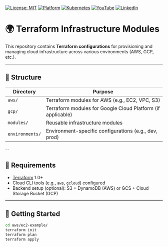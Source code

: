 [![License: MIT](https://img.shields.io/badge/License-MIT-blue.svg)](LICENSE)
[![Platform](https://img.shields.io/badge/platform-Ubuntu%2022.04%2B-lightgrey)](#)
[![Kubernetes](https://img.shields.io/badge/Kubernetes-MicroK8s%20%7C%20kubeadm-blue)](#)
[![YouTube](https://img.shields.io/badge/YouTube-TechShorts-red)](https://www.youtube.com/@adaribain)
[![LinkedIn](https://img.shields.io/badge/LinkedIn-Adari%20Bain-blue)](https://www.linkedin.com/in/adari-bain-298924152/)


# 🌍 Terraform Infrastructure Modules

This repository contains **Terraform configurations** for provisioning and managing cloud infrastructure across various environments (AWS, GCP, etc.).

---

## 📂 Structure

| Directory | Purpose |
|-----------|---------|
| `aws/`          | Terraform modules for AWS (e.g., EC2, VPC, S3) |
| `gcp/`          | Terraform modules for Google Cloud Platform (if applicable) |
| `modules/`      | Reusable infrastructure modules |
| `environments/` | Environment-specific configurations (e.g., dev, prod) |

--

## 🧰 Requirements

- [Terraform](https://www.terraform.io/) 1.0+
- Cloud CLI tools (e.g., `aws`, `gcloud`) configured
- Backend setup (optional): S3 + DynamoDB (AWS) or GCS + Cloud Storage Bucket (GCP)

---

## 🚀 Getting Started

```bash
cd aws/ec2-example/
terraform init
terraform plan
terraform apply
